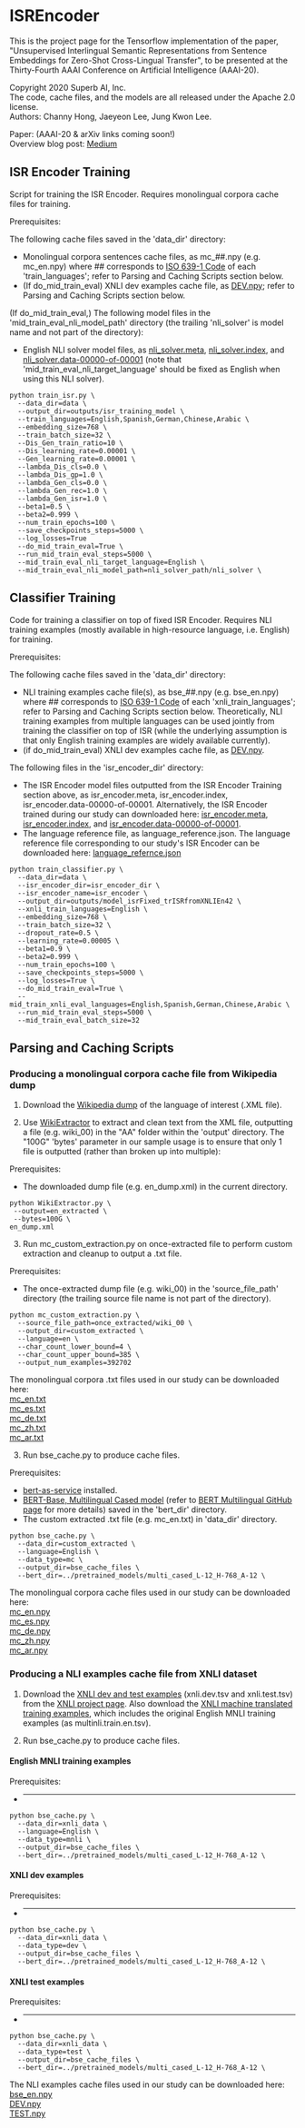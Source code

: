 

# ISREncoder

This is the project page for the Tensorflow implementation of the paper, "Unsupervised Interlingual Semantic Representations from Sentence Embeddings for Zero-Shot Cross-Lingual Transfer", to be presented at the Thirty-Fourth AAAI Conference on Artificial Intelligence (AAAI-20).

Copyright 2020 Superb AI, Inc.\
The code, cache files, and the models are all released under the Apache 2.0 license.\
Authors: Channy Hong, Jaeyeon Lee, Jung Kwon Lee.

Paper: (AAAI-20 & arXiv links coming soon!)\
Overview blog post: [Medium](https://medium.com/superb-ai/training-non-english-nlp-models-with-english-training-data-664bbd260681)

## ISR Encoder Training

Script for training the ISR Encoder. Requires monolingual corpora cache files for training.

Prerequisites:

The following cache files saved in the 'data_dir' directory:
- Monolingual corpora sentences cache files, as mc_##.npy (e.g. mc_en.npy) where ## corresponds to [ISO 639-1 Code](https://en.wikipedia.org/wiki/List_of_ISO_639-1_codes) of each 'train_languages'; refer to Parsing and Caching Scripts section below.
- (If do_mid_train_eval) XNLI dev examples cache file, as [DEV.npy](___); refer to Parsing and Caching Scripts section below.

(If do_mid_train_eval,) The following model files in the 'mid_train_eval_nli_model_path' directory (the trailing 'nli_solver' is model name and not part of the directory):
-  English NLI solver model files, as [nli_solver.meta](___), [nli_solver.index](___), and [nli_solver.data-00000-of-00001](___) (note that 'mid_train_eval_nli_target_language' should be fixed as English when using this NLI solver).
```
python train_isr.py \
  --data_dir=data \
  --output_dir=outputs/isr_training_model \
  --train_languages=English,Spanish,German,Chinese,Arabic \
  --embedding_size=768 \
  --train_batch_size=32 \
  --Dis_Gen_train_ratio=10 \
  --Dis_learning_rate=0.00001 \
  --Gen_learning_rate=0.00001 \
  --lambda_Dis_cls=0.0 \
  --lambda_Dis_gp=1.0 \
  --lambda_Gen_cls=0.0 \
  --lambda_Gen_rec=1.0 \
  --lambda_Gen_isr=1.0 \
  --beta1=0.5 \
  --beta2=0.999 \
  --num_train_epochs=100 \
  --save_checkpoints_steps=5000 \
  --log_losses=True
  --do_mid_train_eval=True \
  --run_mid_train_eval_steps=5000 \
  --mid_train_eval_nli_target_language=English \
  --mid_train_eval_nli_model_path=nli_solver_path/nli_solver \
```

## Classifier Training

Code for training a classifier on top of fixed ISR Encoder. Requires NLI training examples (mostly available in high-resource language, i.e. English) for training.

Prerequisites:

The following cache files saved in the 'data_dir' directory:
- NLI training examples cache file(s), as bse_##.npy (e.g. bse_en.npy) where ## corresponds to [ISO 639-1 Code](https://en.wikipedia.org/wiki/List_of_ISO_639-1_codes) of each 'xnli_train_languages'; refer to Parsing and Caching Scripts section below. Theoretically, NLI training examples from multiple languages can be used jointly from training the classifier on top of ISR (while the underlying assumption is that only English training examples are widely available currently).
- (if do_mid_train_eval) XNLI dev examples cache file, as [DEV.npy](___).

The following files in the 'isr_encoder_dir' directory:
- The ISR Encoder model files outputted from the ISR Encoder Training section above, as isr_encoder.meta, isr_encoder.index, isr_encoder.data-00000-of-00001. Alternatively, the ISR Encoder trained during our study can downloaded here: [isr_encoder.meta](___), [isr_encoder.index](___), and [isr_encoder.data-00000-of-00001](___).
- The language reference file, as language_reference.json. The language reference file corresponding to our study's ISR Encoder can be downloaded here: [language_refernce.json](___)

```
python train_classifier.py \
  --data_dir=data \
  --isr_encoder_dir=isr_encoder_dir \
  --isr_encoder_name=isr_encoder \
  --output_dir=outputs/model_isrFixed_trISRfromXNLIEn42 \
  --xnli_train_languages=English \
  --embedding_size=768 \
  --train_batch_size=32 \
  --dropout_rate=0.5 \
  --learning_rate=0.00005 \
  --beta1=0.9 \
  --beta2=0.999 \
  --num_train_epochs=100 \
  --save_checkpoints_steps=5000 \
  --log_losses=True \
  --do_mid_train_eval=True \
  --mid_train_xnli_eval_languages=English,Spanish,German,Chinese,Arabic \
  --run_mid_train_eval_steps=5000 \
  --mid_train_eval_batch_size=32
```

## Parsing and Caching Scripts

### Producing a monolingual corpora cache file from Wikipedia dump

1. Download the [Wikipedia dump](https://dumps.wikimedia.org/) of the language of interest (.XML file).

2. Use [WikiExtractor](https://github.com/attardi/wikiextractor) to extract and clean text from the XML file, outputting a file (e.g. wiki_00) in the "AA" folder within the 'output' directory. The "100G" 'bytes' parameter in our sample usage is to ensure that only 1 file is outputted (rather than broken up into multiple):

Prerequisites:
- The downloaded dump file (e.g. en_dump.xml) in the current directory.
```
python WikiExtractor.py \
 --output=en_extracted \
 --bytes=100G \
en_dump.xml
```

3. Run mc_custom_extraction.py on once-extracted file to perform custom extraction and cleanup to output a .txt file.

Prerequisites:
- The once-extracted dump file (e.g. wiki_00) in the 'source_file_path' directory (the trailing source file name is not part of the directory).

```
python mc_custom_extraction.py \
  --source_file_path=once_extracted/wiki_00 \
  --output_dir=custom_extracted \
  --language=en \
  --char_count_lower_bound=4 \
  --char_count_upper_bound=385 \
  --output_num_examples=392702
```

The monolingual corpora .txt files used in our study can be downloaded here:\
[mc_en.txt](___)\
[mc_es.txt](___)\
[mc_de.txt](___)\
[mc_zh.txt](___)\
[mc_ar.txt](___)

3. Run bse_cache.py to produce cache files.

Prerequisites:
- [bert-as-service](https://github.com/hanxiao/bert-as-service) installed.
- [BERT-Base, Multilingual Cased model](https://storage.googleapis.com/bert_models/2018_11_23/multi_cased_L-12_H-768_A-12.zip) (refer to [BERT Multilingual GitHub page](https://github.com/google-research/bert/blob/master/multilingual.md) for more details) saved in the 'bert_dir' directory.
- The custom extracted .txt file (e.g. mc_en.txt) in 'data_dir' directory.

```
python bse_cache.py \
  --data_dir=custom_extracted \
  --language=English \
  --data_type=mc \
  --output_dir=bse_cache_files \
  --bert_dir=../pretrained_models/multi_cased_L-12_H-768_A-12 \
```

The monolingual corpora cache files used in our study can be downloaded here:\
[mc_en.npy](___)\
[mc_es.npy](___)\
[mc_de.npy](___)\
[mc_zh.npy](___)\
[mc_ar.npy](___)

### Producing a NLI examples cache file from XNLI dataset

1. Download the [XNLI dev and test examples](https://www.nyu.edu/projects/bowman/xnli/XNLI-1.0.zip) (xnli.dev.tsv and xnli.test.tsv) from the [XNLI project page](https://www.nyu.edu/projects/bowman/xnli/). Also download the [XNLI machine translated training examples](https://www.nyu.edu/projects/bowman/xnli/XNLI-MT-1.0.zip), which includes the original English MNLI training examples (as multinli.train.en.tsv).

2. Run bse_cache.py to produce cache files.

#### English MNLI training examples

Prerequisites:
- ____
```
python bse_cache.py \
  --data_dir=xnli_data \
  --language=English \
  --data_type=mnli \
  --output_dir=bse_cache_files \
  --bert_dir=../pretrained_models/multi_cased_L-12_H-768_A-12 \
```

#### XNLI dev examples
Prerequisites:
- ____
```
python bse_cache.py \
  --data_dir=xnli_data \
  --data_type=dev \
  --output_dir=bse_cache_files \
  --bert_dir=../pretrained_models/multi_cased_L-12_H-768_A-12 \
```

#### XNLI test examples
Prerequisites:
- ____
```
python bse_cache.py \
  --data_dir=xnli_data \
  --data_type=test \
  --output_dir=bse_cache_files \
  --bert_dir=../pretrained_models/multi_cased_L-12_H-768_A-12 \
```

The NLI examples cache files used in our study can be downloaded here:\
[bse_en.npy](___)\
[DEV.npy](___)\
[TEST.npy](___)
